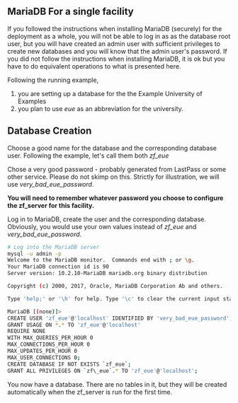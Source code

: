 ## MariaDB For a single facility

If you followed the instructions when installing MariaDB (securely) for the deployment
as a whole, you will not 
be able to log in as as the database root user, but you will have created an admin
user with sufficient privileges to create new databases and you will know that the
admin user's password.  If you did not follow the instructions when installing
MariaDB, it is ok but you have to do equivalent
operations to what is presented here.

Following the running example, 
1. you are setting up a database for the the Example University of Examples
1. you plan to use _eue_ as an abbreviation for the university.

## Database Creation

Choose a good name for the database and the corresponding database user.
Following the example, let's call them both _zf_eue_
 
Chose a very good password - probably generated from LastPass or some other
service.  Please do not skimp on this.
Strictly for illustration, we will use _very_bad_eue_password_.

**You will need to remember whatever password you choose to configure the zf_server for this facility.**

Log in to MariaDB, create the user and the corresponding database.  Obviously,
you would use your own values instead of _zf_eue_ and _very_bad_eue_password_.

```bash 
# Log into the MariaDB server
mysql -u admin -p
Welcome to the MariaDB monitor.  Commands end with ; or \g.
Your MariaDB connection id is 90
Server version: 10.2.10-MariaDB mariadb.org binary distribution

Copyright (c) 2000, 2017, Oracle, MariaDB Corporation Ab and others.

Type 'help;' or '\h' for help. Type '\c' to clear the current input statement.

MariaDB [(none)]>
CREATE USER 'zf_eue'@'localhost' IDENTIFIED BY 'very_bad_eue_password';
GRANT USAGE ON *.* TO 'zf_eue'@'localhost'
REQUIRE NONE
WITH MAX_QUERIES_PER_HOUR 0
MAX_CONNECTIONS_PER_HOUR 0
MAX_UPDATES_PER_HOUR 0
MAX_USER_CONNECTIONS 0;
CREATE DATABASE IF NOT EXISTS `zf_eue`;
GRANT ALL PRIVILEGES ON `zf\_eue`.* TO 'zf_eue'@'localhost';
```

You now have a database.  There are no tables in it, but they will be created automatically
when the zf_server is run for the first time.

